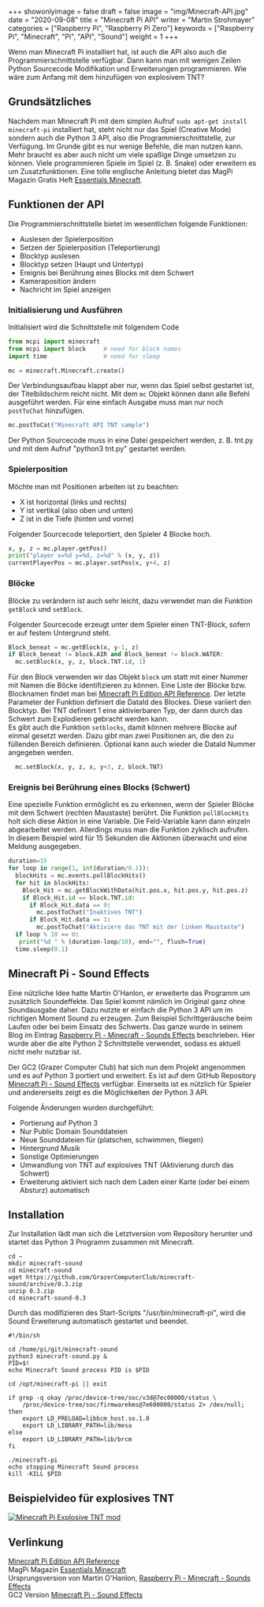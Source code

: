 +++
showonlyimage = false
draft = false
image = "img/Minecraft-API.jpg"
date = "2020-09-08"
title = "Minecraft Pi API"
writer = "Martin Strohmayer"
categories = ["Raspberry Pi", "Raspberry Pi Zero"]
keywords = ["Raspberry Pi", "Minecraft", "Pi", "API", "Sound"]
weight = 1
+++

Wenn man Minecraft Pi installiert hat, ist auch die API also auch die Programmierschnittstelle verfügbar. Dann kann man mit wenigen Zeilen Python Sourcecode Modifikation und Erweiterungen programmieren. Wie wäre zum Anfang mit dem hinzufügen von explosivem TNT?
<!--more-->


## Grundsätzliches

Nachdem man Minecraft Pi mit dem simplen Aufruf ``sudo apt-get install minecraft-pi`` installiert hat, steht nicht nur das Spiel (Creative Mode) sondern auch die Python 3 API, also die Programmierschnittstelle, zur Verfügung. Im Grunde gibt es nur wenige Befehle, die man nutzen kann. Mehr braucht es aber auch nicht um viele spaßige Dinge umsetzen zu können. Viele programmieren Spiele im Spiel (z. B. Snake) oder erweitern es um Zusatzfunktionen. 
Eine tolle englische Anleitung bietet das MagPi Magazin Gratis Heft [Essentials Minecraft](https://magpi.raspberrypi.org/books/essentials-minecraft-v1). 

## Funktionen der API

Die Programmierschnittstelle bietet im wesentlichen folgende Funktionen:

  * Auslesen der Spielerposition
  * Setzen der Spielerposition (Teleportierung)
  * Blocktyp auslesen
  * Blocktyp setzen (Haupt und Untertyp)
  * Ereignis bei Berührung eines Blocks mit dem Schwert
  * Kameraposition ändern
  * Nachricht im Spiel anzeigen

### Initialisierung und Ausführen

Initialisiert wird die Schnittstelle mit folgendem Code

```python
from mcpi import minecraft
from mcpi import block     # need for block names
import time                # need for sleep

mc = minecraft.Minecraft.create()
```

Der Verbindungsaufbau klappt aber nur, wenn das Spiel selbst gestartet ist, der Titelbildschirm reicht nicht. Mit dem ``mc`` Objekt können dann alle Befehl ausgeführt werden. Für eine einfach Ausgabe muss man nur noch ``postToChat`` hinzufügen.

```python
mc.postToCat("Minecraft API TNT sample")
```

Der Python Sourcecode muss in eine Datei gespeichert werden, z. B. tnt.py und  mit dem Aufruf "python3 tnt.py" gestartet werden.
 

### Spielerposition

Möchte man mit Positionen arbeiten ist zu beachten:

  * X ist horizontal (links und rechts)
  * Y ist vertikal (also oben und unten)
  * Z ist in die Tiefe (hinten und vorne) 

Folgender Sourcecode teleportiert, den Spieler 4 Blocke hoch. 

```python
x, y, z = mc.player.getPos()
print("player x=%d y=%d, z=%d" % (x, y, z))
currentPlayerPos = mc.player.setPos(x, y+4, z)
```
   

### Blöcke

Blöcke zu verändern ist auch sehr leicht, dazu verwendet man die Funktion ``getBlock`` und ``setBlock``.

Folgender Sourcecode erzeugt unter dem Spieler einen TNT-Block, sofern er auf festem Untergrund steht. 

```python
Block_beneat = mc.getBlock(x, y-1, z)
if Block_beneat != block.AIR and Block_beneat != block.WATER:
  mc.setBlock(x, y, z, block.TNT.id, 1)
```

Für den Block verwenden wir das Objekt ``block`` um statt mit einer Nummer mit Namen die Böcke identifizieren zu können. Eine Liste der Blöcke bzw. Blocknamen findet man bei [Minecraft Pi Edition API Reference](https://pimylifeup.com/minecraft-pi-edition-api-reference/). Der letzte Parameter der Funktion definiert die DataId des Blockes. Diese variiert den Blocktyp. Bei TNT definiert 1 eine aktivierbaren Typ, der dann durch das Schwert zum Explodieren gebracht werden kann.  
Es gibt auch die Funktion ``setblocks``, damit können mehrere Blocke auf einmal gesetzt werden. Dazu gibt man zwei Positionen an, die den zu füllenden Bereich definieren. Optional kann auch wieder die DataId Nummer angegeben werden. 

```python
  mc.setBlock(x, y, z, x, y+3, z, block.TNT)
```
   

### Ereignis bei Berührung eines Blocks (Schwert)

Eine spezielle Funktion ermöglicht es zu erkennen, wenn der Spieler Blöcke mit dem Schwert (rechten Maustaste) berührt.
Die Funktion ``pollBlockHits`` holt sich diese Aktion in eine Variable. Die Feld-Variable kann dann einzeln abgearbeitet werden.
Allerdings muss man die Funktion zyklisch aufrufen. In diesem Beispiel wird für 15 Sekunden die Aktionen überwacht und eine Meldung ausgegeben. 

```python
duration=15
for loop in range(1, int(duration/0.1)):
  blockHits = mc.events.pollBlockHits()
  for hit in blockHits:
    Block_Hit = mc.getBlockWithData(hit.pos.x, hit.pos.y, hit.pos.z)
    if Block_Hit.id == block.TNT.id:
      if Block_Hit.data == 0:
        mc.postToChat("Inaktives TNT")
      if Block_Hit.data == 1:
        mc.postToChat("Aktiviere das TNT mit der linken Maustaste")
  if loop % 10 == 0:
   print("%d " % (duration-loop/10), end="", flush=True)
  time.sleep(0.1)
```



## Minecraft Pi - Sound Effects

Eine nützliche Idee hatte Martin O'Hanlon, er erweiterte das Programm um zusätzlich Soundeffekte. Das Spiel kommt nämlich im Original ganz ohne Soundausgabe daher. Dazu nutzte er einfach die Python 3 API um im richtigen Moment Sound zu erzeugen. Zum Beispiel Schrittgeräusche beim Laufen oder bei beim Einsatz des Schwerts. Das ganze wurde in seinem Blog im Eintrag [Raspberry Pi - Minecraft - Sounds Effects](https://www.stuffaboutcode.com/2013/06/raspberry-pi-minecraft-sounds-effects.html) beschrieben. Hier wurde aber die alte Python 2 Schnittstelle verwendet, sodass es aktuell nicht mehr nutzbar ist.

Der GC2 (Grazer Computer Club) hat sich nun dem Projekt angenommen und es auf Python 3 portiert und erweitert. Es ist auf dem GitHub Repository [Minecraft Pi - Sound Effects](https://github.com/GrazerComputerClub/minecraft-sound) verfügbar. Einerseits ist es nützlich für Spieler und andererseits zeigt es die Möglichkeiten der Python 3 API.

Folgende Änderungen wurden durchgeführt:

  * Portierung auf Python 3
  * Nur Public Domain Sounddateien
  * Neue Sounddateien für (platschen, schwimmen, fliegen)
  * Hintergrund Musik
  * Sonstige Optimierungen 
  * Umwandlung von TNT auf explosives TNT (Aktivierung durch das Schwert)
  * Erweiterung aktiviert sich nach dem Laden einer Karte (oder bei einem Absturz) automatisch 


## Installation

Zur Installation lädt man sich die Letztversion vom Repository herunter und startet das Python 3 Programm zusammen mit Minecraft. 

```
cd ~
mkdir minecraft-sound
cd minecraft-sound
wget https://github.com/GrazerComputerClub/minecraft-sound/archive/0.3.zip
unzip 0.3.zip
cd minecraft-sound-0.3
```

Durch das modifizieren des Start-Scripts "/usr/bin/minecraft-pi", wird die Sound Erweiterung automatisch gestartet und beendet.

```
#!/bin/sh

cd /home/pi/git/minecraft-sound
python3 minecraft-sound.py &
PID=$! 
echo Minecraft Sound process PID is $PID

cd /opt/minecraft-pi || exit

if grep -q okay /proc/device-tree/soc/v3d@7ec00000/status \
	/proc/device-tree/soc/firmwarekms@7e600000/status 2> /dev/null; then
	export LD_PRELOAD=libbcm_host.so.1.0
	export LD_LIBRARY_PATH=lib/mesa
else
	export LD_LIBRARY_PATH=lib/brcm
fi

./minecraft-pi
echo stopping Minecraft Sound process
kill -KILL $PID
```


## Beispielvideo für explosives TNT 

[![Minecraft Pi Explosive TNT mod](http://img.youtube.com/vi/iVHuY5olYWo/0.jpg)](https://www.youtube.com/watch?v=iVHuY5olYWo)

## Verlinkung

[Minecraft Pi Edition API Reference](https://pimylifeup.com/minecraft-pi-edition-api-reference/)  
MagPi Magazin [Essentials Minecraft](https://magpi.raspberrypi.org/books/essentials-minecraft-v1)  
Ursprungsversion von Martin O'Hanlon, [Raspberry Pi - Minecraft - Sounds Effects](https://www.stuffaboutcode.com/2013/06/raspberry-pi-minecraft-sounds-effects.html)  
GC2 Version [Minecraft Pi - Sound Effects](https://github.com/GrazerComputerClub/minecraft-sound) 

